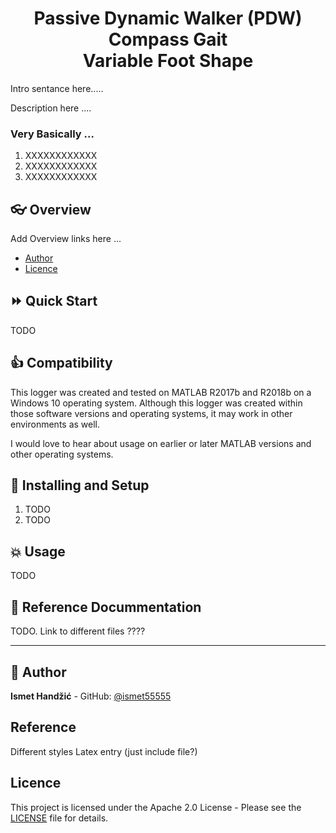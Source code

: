 <h1 align="center">Passive Dynamic Walker (PDW)<br/>Compass Gait<br/>Variable Foot Shape</h1>

Intro sentance here.....

Description here ....


### Very Basically ...
1. XXXXXXXXXXXX
2. XXXXXXXXXXXX
3. XXXXXXXXXXXX


## :eyeglasses: Overview
Add Overview links here ...
* [Author](#bust_in_silhouette-author)
* [Licence](#licence)


## :fast_forward: Quick Start
TODO


## :thumbsup: Compatibility
This logger was created and tested on MATLAB R2017b and R2018b on a Windows 10 operating system. Although this logger was created within those software versions and operating systems, it may work in other environments as well.

I would love to hear about usage on earlier or later MATLAB versions and other operating systems.





## :rocket: Installing and Setup
1. TODO
2. TODO





## :boom: Usage
TODO




## :blue_book: Reference Docummentation
TODO. Link to different files ????




---
## :bust_in_silhouette: Author
**Ismet Handžić** - GitHub: [@ismet55555](https://github.com/ismet55555)

## Reference ##
Different styles
Latex entry (just include file?)

## Licence
This project is licensed under the Apache 2.0 License - Please see the [LICENSE](LICENSE) file for details.
